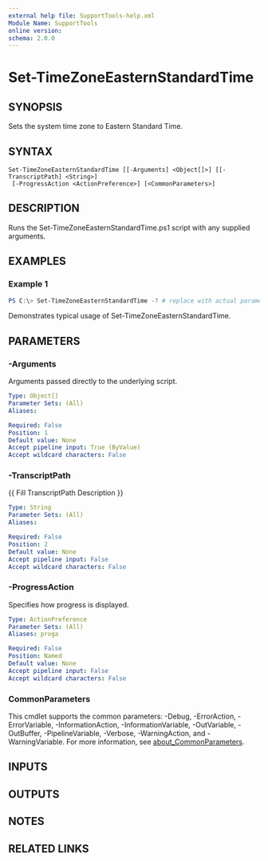 ```yaml
---
external help file: SupportTools-help.xml
Module Name: SupportTools
online version:
schema: 2.0.0
---
```


# Set-TimeZoneEasternStandardTime

## SYNOPSIS
Sets the system time zone to Eastern Standard Time.

## SYNTAX

```
Set-TimeZoneEasternStandardTime [[-Arguments] <Object[]>] [[-TranscriptPath] <String>]
 [-ProgressAction <ActionPreference>] [<CommonParameters>]
```

## DESCRIPTION
Runs the Set-TimeZoneEasternStandardTime.ps1 script with any supplied
arguments.

## EXAMPLES

### Example 1
```powershell
PS C:\> Set-TimeZoneEasternStandardTime -? # replace with actual parameters
```

Demonstrates typical usage of Set-TimeZoneEasternStandardTime.

## PARAMETERS

### -Arguments
Arguments passed directly to the underlying script.

```yaml
Type: Object[]
Parameter Sets: (All)
Aliases:

Required: False
Position: 1
Default value: None
Accept pipeline input: True (ByValue)
Accept wildcard characters: False
```

### -TranscriptPath
{{ Fill TranscriptPath Description }}

```yaml
Type: String
Parameter Sets: (All)
Aliases:

Required: False
Position: 2
Default value: None
Accept pipeline input: False
Accept wildcard characters: False
```

### -ProgressAction
Specifies how progress is displayed.

```yaml
Type: ActionPreference
Parameter Sets: (All)
Aliases: proga

Required: False
Position: Named
Default value: None
Accept pipeline input: False
Accept wildcard characters: False
```

### CommonParameters
This cmdlet supports the common parameters: -Debug, -ErrorAction, -ErrorVariable, -InformationAction, -InformationVariable, -OutVariable, -OutBuffer, -PipelineVariable, -Verbose, -WarningAction, and -WarningVariable. For more information, see [about_CommonParameters](http://go.microsoft.com/fwlink/?LinkID=113216).

## INPUTS

## OUTPUTS

## NOTES

## RELATED LINKS
